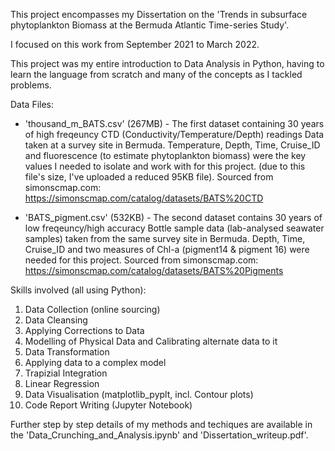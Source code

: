This project encompasses my Dissertation on the 'Trends in subsurface phytoplankton Biomass at the Bermuda Atlantic Time-series Study'.

I focused on this work from September 2021 to March 2022.

This project was my entire introduction to Data Analysis in Python, having to learn the language from scratch and many of the concepts as I tackled problems.

Data Files:
- 'thousand_m_BATS.csv' (267MB) - The first dataset containing 30 years of high freqeuncy CTD (Conductivity/Temperature/Depth) readings Data taken at a survey site in Bermuda. Temperature, Depth, Time, Cruise_ID and fluorescence (to estimate phytoplankton biomass) were the key values I needed to isolate and work with for this project. (due to this file's size, I've uploaded a reduced 95KB file). Sourced from simonscmap.com: https://simonscmap.com/catalog/datasets/BATS%20CTD

- 'BATS_pigment.csv' (532KB) - The second dataset contains 30 years of low freqeuncy/high accuracy Bottle sample data (lab-analysed seawater samples) taken from the same survey site in Bermuda. Depth, Time, Cruise_ID and two measures of Chl-a (pigment14 & pigment 16) were needed for this project. Sourced from simonscmap.com: https://simonscmap.com/catalog/datasets/BATS%20Pigments

Skills involved (all using Python):
1. Data Collection (online sourcing)
2. Data Cleansing
3. Applying Corrections to Data
4. Modelling of Physical Data and Calibrating alternate data to it
5. Data Transformation
6. Applying data to a complex model
7. Trapizial Integration
8. Linear Regression
9. Data Visualisation (matplotlib_pyplt, incl. Contour plots)
10. Code Report Writing (Jupyter Notebook)

Further step by step details of my methods and techiques are available in the 'Data_Crunching_and_Analysis.ipynb' and 'Dissertation_writeup.pdf'.
